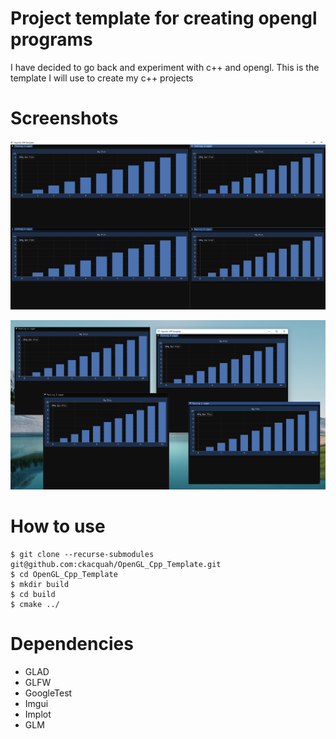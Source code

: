# Project template for creating opengl programs

I have decided to go back and experiment with c++ and opengl. This is the template I will use to create my c++ projects

# Screenshots

![Template App Screenshot](assets/screenshot-01.png)

![Template App Screenshot](assets/screenshot-02.png)

# How to use

```console
$ git clone --recurse-submodules git@github.com:ckacquah/OpenGL_Cpp_Template.git
$ cd OpenGL_Cpp_Template
$ mkdir build
$ cd build
$ cmake ../
```

# Dependencies

- GLAD
- GLFW
- GoogleTest
- Imgui
- Implot
- GLM
